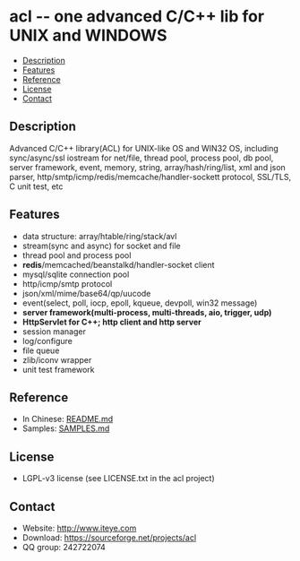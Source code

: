 # acl -- one advanced C/C++ lib for UNIX and WINDOWS

<!-- vim-markdown-toc GFM -->
* [Description](#description)
* [Features](#features)
* [Reference](#reference)
* [License](#license)
* [Contact](#contact)

<!-- vim-markdown-toc -->
## Description
Advanced C/C++ library(ACL) for UNIX-like OS and WIN32 OS, including sync/async/ssl iostream for net/file, thread pool, process pool, db pool, server framework, event, memory, string, array/hash/ring/list, xml and json parser, http/smtp/icmp/redis/memcache/handler-sockett protocol, SSL/TLS, C unit test, etc

## Features
* data structure: array/htable/ring/stack/avl
* stream(sync and async) for socket and file
* thread pool and process pool
* **redis**/memcached/beanstalkd/handler-socket client
* mysql/sqlite connection pool
* http/icmp/smtp protocol
* json/xml/mime/base64/qp/uucode
* event(select, poll, iocp, epoll, kqueue, devpoll, win32 message)
* **server framework(multi-process, multi-threads, aio, trigger, udp)**
* **HttpServlet for C++; http client and http server**
* session manager
* log/configure
* file queue
* zlib/iconv wrapper
* unit test framework

## Reference
- In Chinese: [README.md](README.md)
- Samples: [SAMPLES.md](SAMPLES.md)

## License
- LGPL-v3 license (see LICENSE.txt in the acl project)

## Contact
- Website: http://www.iteye.com
- Download: https://sourceforge.net/projects/acl
- QQ group: 242722074

